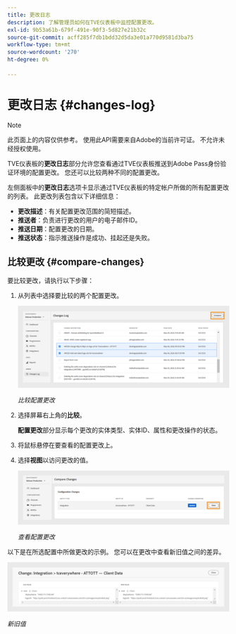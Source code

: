 ```yaml
---
title: 更改日志
description: 了解管理员如何在TVE仪表板中监控配置更改。
exl-id: 9b53a61b-679f-491e-90f3-5d827e21b32c
source-git-commit: acff285f7db1bdd32d5da3e01a770d9581d3ba75
workflow-type: tm+mt
source-wordcount: '270'
ht-degree: 0%

---
```


# 更改日志 {#changes-log}

>[!NOTE]
>
>此页面上的内容仅供参考。 使用此API需要来自Adobe的当前许可证。 不允许未经授权使用。

TVE仪表板的&#x200B;**更改日志**&#x200B;部分允许您查看通过TVE仪表板推送到Adobe Pass身份验证环境的配置更改。 您还可以比较两种不同的配置更改。

左侧面板中的&#x200B;**更改日志**&#x200B;选项卡显示通过TVE仪表板的特定帐户所做的所有配置更改的列表。 此更改列表包含以下详细信息：

* **更改描述**：有关配置更改范围的简短描述。
* **推送者**：负责进行更改的用户的电子邮件ID。
* **推送日期**：配置更改的日期。
* **推送状态**：指示推送操作是成功、挂起还是失败。

## 比较更改 {#compare-changes}

要比较更改，请执行以下步骤：

1. 从列表中选择要比较的两个配置更改。

   ![比较配置更改](../../assets/tve-dashboard/new-tve-dashboard/review/review-changes-compare-button.png)

   *比较配置更改*

1. 选择屏幕右上角的&#x200B;**比较**。

   **配置更改**&#x200B;部分显示每个更改的实体类型、实体ID、属性和更改操作的状态。

1. 将鼠标悬停在要查看的配置更改上。

1. 选择&#x200B;**视图**&#x200B;以访问更改的值。

   ![查看配置更改](../../assets/tve-dashboard/new-tve-dashboard/review/review-changes-view-button.png)

   *查看配置更改*

以下是在所选配置中所做更改的示例。 您可以在更改中查看新旧值之间的差异。

![新旧值](../../assets/tve-dashboard/new-tve-dashboard/review/review-change-modal-view.png)

*新旧值*
